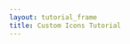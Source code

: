 ```yaml
---
layout: tutorial_frame
title: Custom Icons Tutorial
---
```

<script type="text/javascript" src="eu-countries.js"></script>

<script>

	var map = L.map('map');

	map.createPane('labels');

	// This pane is above markers but below popups
	map.getPane('labels').style.zIndex = 650;

	// Layers in this pane are non-interactive and do not obscure mouse/touch events
	map.getPane('labels').style.pointerEvents = 'none';


	var cartodbAttribution = '&copy; <a href="https://www.openstreetmap.org/copyright">OpenStreetMap</a> contributors, &copy; <a href="http://cartodb.com/attributions">CartoDB</a>';

	var positron = L.tileLayer('http://{s}.basemaps.cartocdn.com/light_nolabels/{z}/{x}/{y}.png', {
		attribution: cartodbAttribution
	}).addTo(map);

	var positronLabels = L.tileLayer('http://{s}.basemaps.cartocdn.com/light_only_labels/{z}/{x}/{y}.png', {
		attribution: cartodbAttribution,
		pane: 'labels'
	}).addTo(map);

	geojson = L.geoJson(euCountries).addTo(map);

	geojson.eachLayer(function (layer) {
		layer.bindPopup(layer.feature.properties.name);
	});

	map.setView({ lat: 47.040182144806664, lng: 9.667968750000002 }, 4);
</script>
